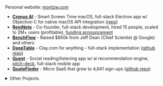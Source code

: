 
Personal website: [moritzw.com](https://moritzw.com)

- [**Cronus AI**](https://cronushq.com/) - Smart Screen Time macOS, full-stack Electron app w/ Objective-C for native macOS API integration ([repo]([url](https://github.com/moritzWa/cronus)))
- [**RemNote**](http://remnote.com) - Co-founder, full-stack development, hired 15 people, scaled to 2M+ users (profitable), [funding announcement](https://www.generalcatalyst.com/stories/why-general-catalyst-invested-in-remnote)
- [**BenchFlow**](http://benchflow.ai/) - Raised $850k from Jeff Dean (Chief Scientist @ Google) and others
- [**DeepTable**](https://deeptable.app/) - Clay.com for anything - full-stack implementation ([github repo](https://github.com/moritzWa/deeptable))
- [**Quest**](https://www.getquest.co/) - Social reading/listening app w/ ai recommendation engine, [pitch-deck](https://pitch.com/v/quest-rci4ih), full-stack mobile app
- [**QuoteFinder**](https://quotefinder.co/) - Micro SaaS that grew to 4,641 sign-ups ([github repo](https://github.com/moritzWa/ai-quote-finder))

<details>
  
<summary>Other Projects</summary>
  
2025
- **GitHub Graph Scraper** - Developer recruitment tool ([repo](https://github.com/moritzWa/github-scraper-scripts))
- **BugDetectionBench** - Benchmark dataset for bug detection models ([repo](https://github.com/moritzWa/BugDetectionBench))
- [**DemandFlow AI**](https://www.demandflow-ai.com/) - Human-level ai-content content at scale (WIP)
- [**Pandora AI**](https://www.pandoraexperts.com/) - Autonomous expert network for better PE/M&A dd, 1-week sprint
- [**Sage Care**](https://sagecoaches.com) - AI health coaching platform research and customer discovery
- **YouOnASticker.com** - Custom sticker creation micro SaaS (incl. fb ads optimization)

2024
- [**Procio**](https://www.procio.ai/) - Autonomous procurement for critical industries (customer discovery incl. w [Navy supplier](https://advancedacousticconcepts.com))
- [**Sendit**](https://www.senditai.co/) - Uncouple engineering and marketing, several customer discovery calls
- [**ChurnShield**](https://pitch.com/v/churnshield-babtj8) - AI customer churn solution (hackathon project)
- [**Age Motivation**](https://chromewebstore.google.com/detail/febbcejjonlekadhjeldcljckdibjobk) - New Tab Chrome Extension with 286 users
- [**RunPod**](https://runpod.io) - Technical writing: [Introduction to vLLM and PagedAttention](https://www.runpod.io/blog/introduction-to-vllm-and-pagedattention)
- [**Trellis**](https://runtrellis.com) - Technical SEO writing and built pgvector integration [demo](https://github.com/moritzWa/trellis-pgvector-demo)

</details>

